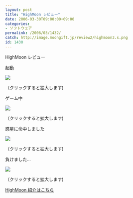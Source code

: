 ```yaml
---
layout: post
title: "HighMoon レビュー"
date: 2006-03-30T09:00:00+09:00
categories:
- ソフトウェア
permalink: /2006/03/1432/
catch: http://image.moongift.jp/review2/highmoon3.s.png
id: 1430
---
```

HighMoon レビュー  
<!--more-->

起動

  

[![](http://image.moongift.jp/review2/highmoon1.s.png)](http://image.moongift.jp/review2/highmoon1.png)  
  
（クリックすると拡大します)

  

ゲーム中

  

[![](http://image.moongift.jp/review2/highmoon2.s.png)](http://image.moongift.jp/review2/highmoon2.png)  
  
（クリックすると拡大します)

  

惑星に命中しました

  

[![](http://image.moongift.jp/review2/highmoon3.s.png)](http://image.moongift.jp/review2/highmoon3.png)  
  
（クリックすると拡大します)

  

負けました…

  

[![](http://image.moongift.jp/review2/highmoon4.s.png)](http://image.moongift.jp/review2/highmoon4.png)  
  
（クリックすると拡大します)

  

[HighMoon 紹介はこちら](http://oss.moongift.jp/intro/i-1430.html)

